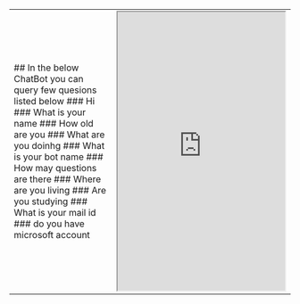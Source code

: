 

<script>
  $("#banner").css("visibility","hidden");
  </script>
  <table>
  <tr>
    <td>
## In the below ChatBot you can query few quesions listed below
### Hi
### What is your name
### How old are you
### What are you doinhg
### What is your bot name
### How may questions are there
### Where are you living
### Are you studying
### What is your mail id
### do you have microsoft account
</td>
    <td>
  

<div style=" float:right!important;">
<iframe height="500px" src='https://webchat.botframework.com/embed/myAppBotJP?s=QrmufiZk8y8.cwA.xt0.QWdIgxXkX72GWYH4a7bxDfjb-dHegY4y7GQ6YN4sHms'></iframe>
  </div>
  </td>
  </tr>
  </table>
